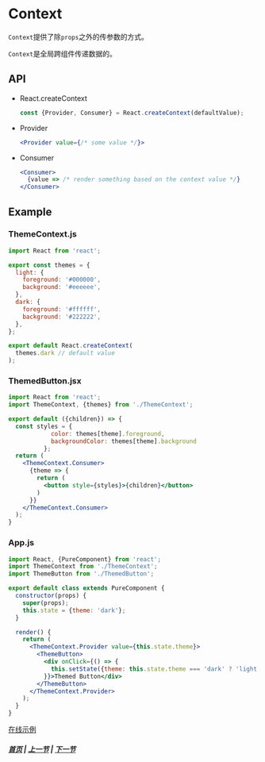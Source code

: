 # Context

  `Context`提供了除`props`之外的传参数的方式。

  `Context`是全局跨组件传递数据的。

## API

  * React.createContext
    ```js
    const {Provider, Consumer} = React.createContext(defaultValue);
    ```

  * Provider
    ```jsx
    <Provider value={/* some value */}>
    ```

  * Consumer
    ```jsx
    <Consumer>
      {value => /* render something based on the context value */}
    </Consumer>
    ```

## Example

### ThemeContext.js
  ```jsx
  import React from 'react';

  export const themes = {
    light: {
      foreground: '#000000',
      background: '#eeeeee',
    },
    dark: {
      foreground: '#ffffff',
      background: '#222222',
    },
  };

  export default React.createContext(
    themes.dark // default value
  );
  ```

### ThemedButton.jsx
  ```jsx
  import React from 'react';
  import ThemeContext, {themes} from './ThemeContext';

  export default ({children}) => {
    const styles = {
              color: themes[theme].foreground,
              backgroundColor: themes[theme].background
            };
    return (
      <ThemeContext.Consumer>
        {theme => {
          return (
            <button style={styles}>{children}</button>
          )
        }}
      </ThemeContext.Consumer>
    );
  }
  ```

### App.js
  ```jsx
  import React, {PureComponent} from 'react';
  import ThemeContext from './ThemeContext';
  import ThemeButton from './ThemedButton';

  export default class extends PureComponent {
    constructor(props) {
      super(props);
      this.state = {theme: 'dark'};
    }

    render() {
      return (
        <ThemeContext.Provider value={this.state.theme}>
          <ThemeButton>
            <div onClick={() => {
              this.setState({theme: this.state.theme === 'dark' ? 'light' : 'dark'})
            }}>Themed Button</div>
          </ThemeButton>
        </ThemeContext.Provider>
      );
    }
  }
  ```
  [在线示例](https://codesandbox.io/s/k0ml16x3zr)

##### [首页](../../README.md) | [上一节](./04.md) | [下一节](./06.md) 